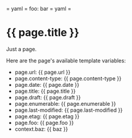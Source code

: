 = yaml =
foo: bar
= yaml =

# {{ page.title }}

Just a page.

Here are the page's available template variables:

* page.url: <span class="url">{{ page.url }}</span>
* page.content-type: <span class="content-type">{{ page.content-type }}</span>
* page.date: <span class="date">{{ page.date }}</span>
* page.title: <span class="title">{{ page.title }}</span>
* page.draft: <span class="draft">{{ page.draft }}</span>
* page.enumerable: <span class="enumerable">{{ page.enumerable }}</span>
* page.last-modified: <span class="last-modified">{{ page.last-modified }}</span>
* page.etag: <span class="etag">{{ page.etag }}</span>
* page.foo: <span class="foo">{{ page.foo }}</span>
* context.baz: <span class="baz">{{ baz }}</span>
